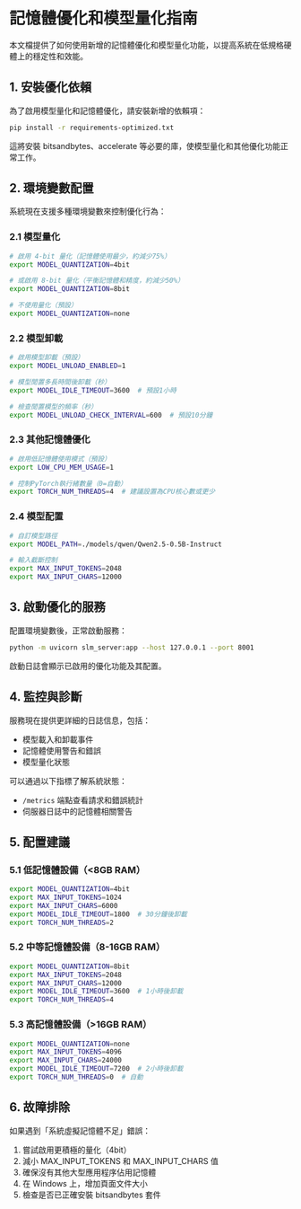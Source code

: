 # 記憶體優化和模型量化指南

本文檔提供了如何使用新增的記憶體優化和模型量化功能，以提高系統在低規格硬體上的穩定性和效能。

## 1. 安裝優化依賴

為了啟用模型量化和記憶體優化，請安裝新增的依賴項：

```bash
pip install -r requirements-optimized.txt
```

這將安裝 bitsandbytes、accelerate 等必要的庫，使模型量化和其他優化功能正常工作。

## 2. 環境變數配置

系統現在支援多種環境變數來控制優化行為：

### 2.1 模型量化

```bash
# 啟用 4-bit 量化（記憶體使用最少，約減少75%）
export MODEL_QUANTIZATION=4bit

# 或啟用 8-bit 量化（平衡記憶體和精度，約減少50%）
export MODEL_QUANTIZATION=8bit

# 不使用量化（預設）
export MODEL_QUANTIZATION=none
```

### 2.2 模型卸載

```bash
# 啟用模型卸載（預設）
export MODEL_UNLOAD_ENABLED=1

# 模型閒置多長時間後卸載（秒）
export MODEL_IDLE_TIMEOUT=3600  # 預設1小時

# 檢查閒置模型的頻率（秒）
export MODEL_UNLOAD_CHECK_INTERVAL=600  # 預設10分鐘
```

### 2.3 其他記憶體優化

```bash
# 啟用低記憶體使用模式（預設）
export LOW_CPU_MEM_USAGE=1

# 控制PyTorch執行緒數量（0=自動）
export TORCH_NUM_THREADS=4  # 建議設置為CPU核心數或更少
```

### 2.4 模型配置

```bash
# 自訂模型路徑
export MODEL_PATH=./models/qwen/Qwen2.5-0.5B-Instruct

# 輸入截斷控制
export MAX_INPUT_TOKENS=2048
export MAX_INPUT_CHARS=12000
```

## 3. 啟動優化的服務

配置環境變數後，正常啟動服務：

```bash
python -m uvicorn slm_server:app --host 127.0.0.1 --port 8001
```

啟動日誌會顯示已啟用的優化功能及其配置。

## 4. 監控與診斷

服務現在提供更詳細的日誌信息，包括：
- 模型載入和卸載事件
- 記憶體使用警告和錯誤
- 模型量化狀態

可以通過以下指標了解系統狀態：
- `/metrics` 端點查看請求和錯誤統計
- 伺服器日誌中的記憶體相關警告

## 5. 配置建議

### 5.1 低記憶體設備（<8GB RAM）

```bash
export MODEL_QUANTIZATION=4bit
export MAX_INPUT_TOKENS=1024
export MAX_INPUT_CHARS=6000
export MODEL_IDLE_TIMEOUT=1800  # 30分鐘後卸載
export TORCH_NUM_THREADS=2
```

### 5.2 中等記憶體設備（8-16GB RAM）

```bash
export MODEL_QUANTIZATION=8bit
export MAX_INPUT_TOKENS=2048
export MAX_INPUT_CHARS=12000
export MODEL_IDLE_TIMEOUT=3600  # 1小時後卸載
export TORCH_NUM_THREADS=4
```

### 5.3 高記憶體設備（>16GB RAM）

```bash
export MODEL_QUANTIZATION=none
export MAX_INPUT_TOKENS=4096
export MAX_INPUT_CHARS=24000
export MODEL_IDLE_TIMEOUT=7200  # 2小時後卸載
export TORCH_NUM_THREADS=0  # 自動
```

## 6. 故障排除

如果遇到「系統虛擬記憶體不足」錯誤：

1. 嘗試啟用更積極的量化（4bit）
2. 減小 MAX_INPUT_TOKENS 和 MAX_INPUT_CHARS 值
3. 確保沒有其他大型應用程序佔用記憶體
4. 在 Windows 上，增加頁面文件大小
5. 檢查是否已正確安裝 bitsandbytes 套件